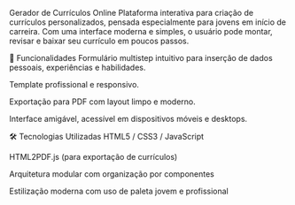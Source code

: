  Gerador de Currículos Online
Plataforma interativa para criação de currículos personalizados, pensada especialmente para jovens em início de carreira.
Com uma interface moderna e simples, o usuário pode montar, revisar e baixar seu currículo em poucos passos.

🚀 Funcionalidades
Formulário multistep intuitivo para inserção de dados pessoais, experiências e habilidades.

Template profissional e responsivo.

Exportação para PDF com layout limpo e moderno.

Interface amigável, acessível em dispositivos móveis e desktops.


🛠️ Tecnologias Utilizadas
HTML5 / CSS3 / JavaScript

HTML2PDF.js (para exportação de currículos)

Arquitetura modular com organização por componentes

Estilização moderna com uso de paleta jovem e profissional
